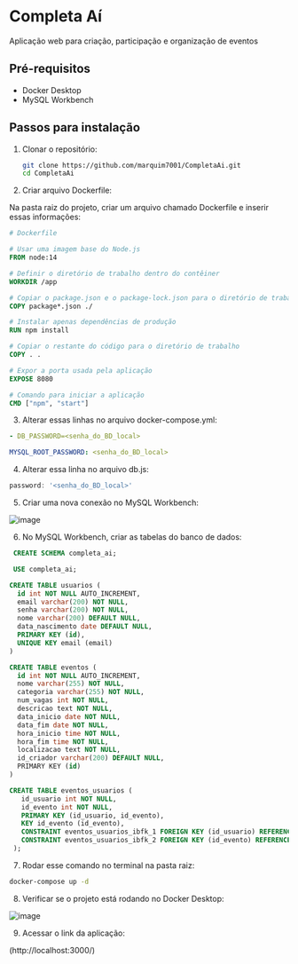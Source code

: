 # Completa Aí

Aplicação web para criação, participação e organização de eventos

## Pré-requisitos

- Docker Desktop
- MySQL Workbench

## Passos para instalação

1. Clonar o repositório:

   ```bash
   git clone https://github.com/marquim7001/CompletaAi.git
   cd CompletaAi
   ```

2. Criar arquivo Dockerfile:

Na pasta raiz do projeto, criar um arquivo chamado Dockerfile e inserir essas informações:

  ```Dockerfile
  # Dockerfile
  
  # Usar uma imagem base do Node.js
  FROM node:14
  
  # Definir o diretório de trabalho dentro do contêiner
  WORKDIR /app
  
  # Copiar o package.json e o package-lock.json para o diretório de trabalho
  COPY package*.json ./
  
  # Instalar apenas dependências de produção
  RUN npm install
  
  # Copiar o restante do código para o diretório de trabalho
  COPY . .
  
  # Expor a porta usada pela aplicação
  EXPOSE 8080
  
  # Comando para iniciar a aplicação
  CMD ["npm", "start"]
  ```

3. Alterar essas linhas no arquivo docker-compose.yml:

  ```yml
  - DB_PASSWORD=<senha_do_BD_local>
  ```
  
  ```yml
  MYSQL_ROOT_PASSWORD: <senha_do_BD_local>
  ```

4. Alterar essa linha no arquivo db.js:

  ```js
  password: '<senha_do_BD_local>'
  ```

5. Criar uma nova conexão no MySQL Workbench:

  ![image](https://github.com/user-attachments/assets/c7b7d84a-6776-4f2e-992d-fa0c1cd48973)


6. No MySQL Workbench, criar as tabelas do banco de dados:

  ```sql
   CREATE SCHEMA completa_ai;
  ```
  ```sql
   USE completa_ai;
  ```
  ```sql
  CREATE TABLE usuarios (
    id int NOT NULL AUTO_INCREMENT,
    email varchar(200) NOT NULL,
    senha varchar(200) NOT NULL,
    nome varchar(200) DEFAULT NULL,
    data_nascimento date DEFAULT NULL,
    PRIMARY KEY (id),
    UNIQUE KEY email (email)
  )
  ```
  ```sql
  CREATE TABLE eventos (
    id int NOT NULL AUTO_INCREMENT,
    nome varchar(255) NOT NULL,
    categoria varchar(255) NOT NULL,
    num_vagas int NOT NULL,
    descricao text NOT NULL,
    data_inicio date NOT NULL,
    data_fim date NOT NULL,
    hora_inicio time NOT NULL,
    hora_fim time NOT NULL,
    localizacao text NOT NULL,
    id_criador varchar(200) DEFAULT NULL,
    PRIMARY KEY (id)
  )
  ```
  ```sql
  CREATE TABLE eventos_usuarios (
     id_usuario int NOT NULL,
     id_evento int NOT NULL,
     PRIMARY KEY (id_usuario, id_evento),
     KEY id_evento (id_evento),
     CONSTRAINT eventos_usuarios_ibfk_1 FOREIGN KEY (id_usuario) REFERENCES usuarios (id),
     CONSTRAINT eventos_usuarios_ibfk_2 FOREIGN KEY (id_evento) REFERENCES eventos (id)
   );
  ```

7. Rodar esse comando no terminal na pasta raiz:

  ```bash
  docker-compose up -d
  ```

8. Verificar se o projeto está rodando no Docker Desktop:

  ![image](https://github.com/user-attachments/assets/6107f71b-7edb-4e56-a921-53c3d3bd067d)

9. Acessar o link da aplicação:

  (http://localhost:3000/)
